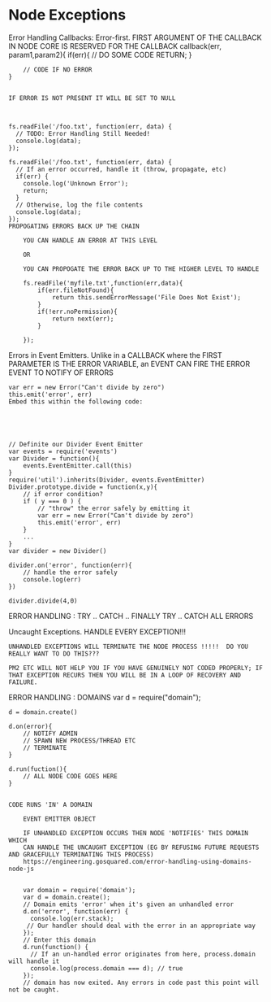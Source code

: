 # Node Exceptions
	
Error Handling 
Callbacks: Error-first.
	FIRST ARGUMENT OF THE CALLBACK IN NODE CORE IS RESERVED FOR THE CALLBACK
	callback(err, param1,param2){
		if(err){
			// DO SOME CODE
			RETURN;
		}
		
		// CODE IF NO ERROR
	}
	
	
	IF ERROR IS NOT PRESENT IT WILL BE SET TO NULL
	
	
	
	fs.readFile('/foo.txt', function(err, data) {
	  // TODO: Error Handling Still Needed!
	  console.log(data);
	});
	
	fs.readFile('/foo.txt', function(err, data) {
	  // If an error occurred, handle it (throw, propagate, etc)
	  if(err) {
		console.log('Unknown Error');
		return;
	  }
	  // Otherwise, log the file contents
	  console.log(data);
	});
	PROPOGATING ERRORS BACK UP THE CHAIN
	
		YOU CAN HANDLE AN ERROR AT THIS LEVEL
		
		OR
		
		YOU CAN PROPOGATE THE ERROR BACK UP TO THE HIGHER LEVEL TO HANDLE
		
		fs.readFile('myfile.txt',function(err,data){
			if(err.fileNotFound){
				return this.sendErrorMessage('File Does Not Exist');
			}
			if(!err.noPermission){
				return next(err);
			}
		
		});
Errors in Event Emitters.
	Unlike in a CALLBACK where the FIRST PARAMETER IS THE ERROR VARIABLE, an EVENT CAN FIRE THE ERROR EVENT TO NOTIFY OF ERRORS
	
	var err = new Error("Can't divide by zero")
    this.emit('error', err)
	Embed this within the following code:
	
	
	
	
	
	// Definite our Divider Event Emitter
	var events = require('events')
	var Divider = function(){
		events.EventEmitter.call(this)
	}
	require('util').inherits(Divider, events.EventEmitter)
	Divider.prototype.divide = function(x,y){
		// if error condition?
		if ( y === 0 ) {
			// "throw" the error safely by emitting it
			var err = new Error("Can't divide by zero")
			this.emit('error', err)
		}
		...
    }
	var divider = new Divider()
	
	divider.on('error', function(err){
		// handle the error safely
		console.log(err)
	})
	
	divider.divide(4,0)
	
	
	
	
	
	
ERROR HANDLING : TRY .. CATCH .. FINALLY 
	TRY .. CATCH  ALL ERRORS
	
	
	
	
	
	
	
	
	
	
	
	
Uncaught Exceptions.
	HANDLE EVERY EXCEPTION!!!
	
	UNHANDLED EXCEPTIONS WILL TERMINATE THE NODE PROCESS !!!!!  DO YOU REALLY WANT TO DO THIS???  
	
	PM2 ETC WILL NOT HELP YOU IF YOU HAVE GENUINELY NOT CODED PROPERLY; IF THAT EXCEPTION RECURS THEN YOU WILL BE IN A LOOP OF RECOVERY AND FAILURE.
	
	
	
	
	
	
ERROR HANDLING : DOMAINS 
	var d = require("domain");
	
	d = domain.create()
	
	d.on(error){ 
		// NOTIFY ADMIN 
		// SPAWN NEW PROCESS/THREAD ETC
		// TERMINATE 
	}
	
	d.run(fuction(){ 
		// ALL NODE CODE GOES HERE	
	}
	
	 
	CODE RUNS 'IN' A DOMAIN 
	
		EVENT EMITTER OBJECT 
	
		IF UNHANDLED EXCEPTION OCCURS THEN NODE 'NOTIFIES' THIS DOMAIN WHICH
		CAN HANDLE THE UNCAUGHT EXCEPTION (EG BY REFUSING FUTURE REQUESTS AND GRACEFULLY TERMINATING THIS PROCESS) 
		https://engineering.gosquared.com/error-handling-using-domains-node-js
				
				
		var domain = require('domain');
		var d = domain.create();
		// Domain emits 'error' when it's given an unhandled error
		d.on('error', function(err) {
		  console.log(err.stack);
		 // Our handler should deal with the error in an appropriate way
		});
		// Enter this domain
		d.run(function() {
		  // If an un-handled error originates from here, process.domain will handle it
		  console.log(process.domain === d); // true
		});
		// domain has now exited. Any errors in code past this point will not be caught.
				
	
	
	